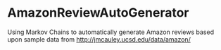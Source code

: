 # AmazonReviewAutoGenerator

Using Markov Chains to automatically generate Amazon reviews based upon sample data from http://jmcauley.ucsd.edu/data/amazon/ 